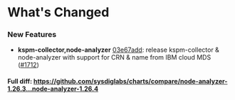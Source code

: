 # What's Changed

### New Features
- **kspm-collector,node-analyzer** [03e67add](https://github.com/sysdiglabs/charts/commit/03e67adde86b18ef4f96dfe58e6425534a3b4ac0): release kspm-collector & node-analyzer with support for CRN & name from IBM cloud MDS ([#1712](https://github.com/sysdiglabs/charts/issues/1712))
#### Full diff: https://github.com/sysdiglabs/charts/compare/node-analyzer-1.26.3...node-analyzer-1.26.4

